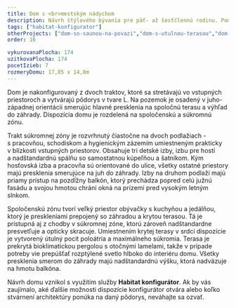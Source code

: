```yaml
---
title: Dom s <br>mestským nádychom
description: Návrh štýlového bývania pre päť- až šesťčlennú rodinu. Pomocou Habitat konfigurátora sme vytvorili dvojpodlažnú mestskú vilu s luxusnými detailmi a nevšedným pôdorysom, ktorý ponúka bohatý výber výhľadov do záhrady a vonkajších pobytových plôch. Na fasáde je použitá kombinácia tehlového obkladu s bielou omietkou, doplnenou antracitovými rámami okien.
tags: ["habitat-konfigurator"]
otherProjects: ["dom-so-saunou-na-povazi","dom-s-utulnou-terasou","dom-l-s-tehlovym-obkladom"]
order: 16

vykurovanaPlocha: 174
uzitkovaPlocha: 174
pocetIzieb: 7
rozmeryDomu: 17,85 x 14,8m
---
```



Dom je nakonfigurovaný z dvoch traktov, ktoré sa stretávajú vo vstupných priestoroch a vytvárajú pôdorys v tvare L. Na pozemok je osadený v juho-západnej orientácii smerujúc hlavné presklenia na spoločnú terasu a výhľad do záhrady. Dispozícia domu je rozdelená na spoločenskú a súkromnú zónu. 

Trakt súkromnej zóny je rozvrhnutý čiastočne na dvoch podlažiach - s pracovňou, schodiskom a hygienickým zázemím umiestneným prakticky v blízkosti vstupných priestorov. Obsahuje tri detské izby, izbu pre hostí a nadštandardnú spálňu so samostatnou kúpeľňou a šatníkom. Kým hosťovská izba a pracovňa sú orientované do ulice, všetky ostatné priestory majú presklenia smerujúce na juh do záhrady. Izby na druhom podlaží majú priamy prístup na pozdĺžny balkón, ktorý prechádza popred celú južnú fasádu a svojou hmotou chráni okná na prízemí pred vysokým letným slnkom. 

Spoločenskú zónu tvorí veľký priestor obývačky s kuchyňou a jedálňou, ktorý je preskleniami prepojený so záhradou a krytou terasou. Tá je prístupná aj z chodby v súkromnej zóne, ktorú zároveň nadštandardne presvetľuje a opticky skracuje. Umiestnením krytej terasy v srdci dispozície je vytvorený útulný pocit poloátria a maximálneho súkromia. Terasa je prekrytá bioklimatickou pergolou s otočnými lamelami, takže v prípade potreby vie prepúšťať rozptýlené svetlo hlboko do interiéru domu. Všetky presklenia smerom do záhrady majú nadštandardnú výšku, ktorá nadväzuje na hmotu balkóna. 

Návrh domu vznikol s využitím služby <strong>Habitat konfigurátor</strong>. Ak by vás zaujímalo, aké ďalšie možnosti dispozície konfigurátor otvára alebo koľko stvárnení architektúry ponúka na daný pôdorys, neváhajte sa ozvať. 


